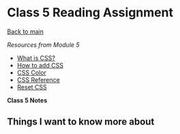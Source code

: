 # Class 5 Reading Assignment

[Back to main](https://michaeldulin.github.io/reading-notes)

*Resources from Module 5* 

- [What is CSS?](https://developer.mozilla.org/en-US/docs/Learn/CSS/First_steps/What_is_CSS)
- [How to add CSS](https://www.w3schools.com/css/css_howto.asp)
- [CSS Color](https://www.w3schools.com/cssref/pr_text_color.php)
- [CSS Reference](https://developer.mozilla.org/en-US/docs/Web/CSS/Reference)
- [Reset CSS](https://meyerweb.com/eric/tools/css/reset/)


**Class 5 Notes**

## Things I want to know more about

